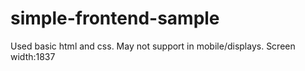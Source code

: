 # simple-frontend-sample

Used basic html and css. 
May not support in mobile/displays.
Screen width:1837
